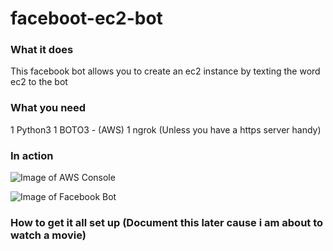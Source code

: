 # faceboot-ec2-bot

### What it does 
This facebook bot allows you to create an ec2 instance by texting the word ec2 to the bot 

### What you need 
1 Python3 
1 BOTO3 - (AWS)
1 ngrok (Unless you have a https server handy)

### In action 

![Image of AWS Console](https://dl.dropboxusercontent.com/u/32232546/Screenshot%202017-04-28%2020.33.52.png)

![Image of Facebook Bot](https://dl.dropboxusercontent.com/u/32232546/Screenshot%202017-04-28%2020.33.24.png)

### How to get it all set up (Document this later cause i am about to watch a movie)


